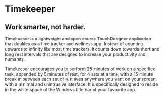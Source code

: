 # Timekeeper

## Work smarter, not harder.

Timekeeper is a lightweight and open source TouchDesigner application that doubles as a time tracker and wellness app. Instead of counting upwards to infinity like most time trackers, it counts down towards short and long rest intervals that are designed to increase your productivity and humanity.

Timekeeper encourages you to perform 25 minutes of work on a specified task, appended by 5 minutes of rest, for 4 sets at a time, with a 15 minute break in between each set of 4. It lives anywhere you want on your screen, with a minimal and unintrusive interface. It is specifically designed to reside in the white space of the Windows title bar of your favourite app.


